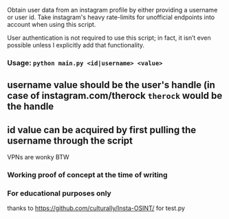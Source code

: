 Obtain user data from an instagram profile by either providing a username or user id.
Take instagram's heavy rate-limits for unofficial endpoints into account when using this script.

User authentication is not required to use this script; in fact, it isn’t even possible unless I explicitly add that functionality.

### Usage: `python main.py <id|username> <value>`
## username value should be the user's handle (in case of instagram.com/therock `therock` would be the handle
## id value can be acquired by first pulling the username through the script


VPNs are wonky BTW



### Working proof of concept at the time of writing

### For educational purposes only



thanks to https://github.com/culturally/Insta-OSINT/ for test.py